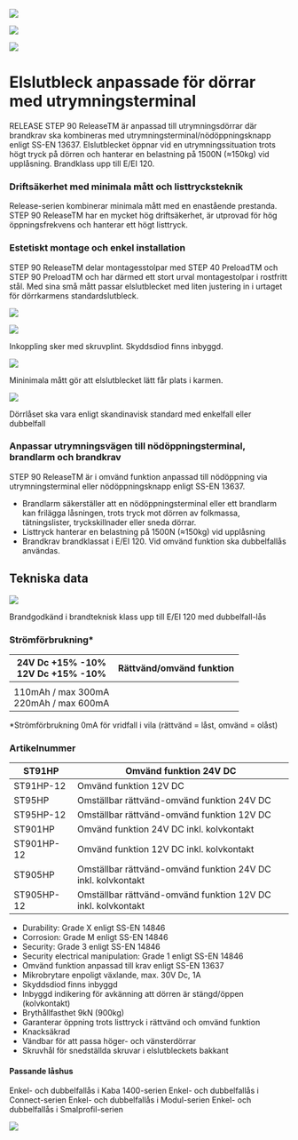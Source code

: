 ![](_page_0_Picture_0.jpeg)

![](_page_0_Picture_2.jpeg)

![](_page_0_Picture_3.jpeg)

# Elslutbleck anpassade för dörrar med utrymningsterminal

RELEASE STEP 90 ReleaseTM är anpassad till utrymningsdörrar där brandkrav ska kombineras med utrymningsterminal/nödöppningsknapp enligt SS-EN 13637. Elslutblecket öppnar vid en utrymningssituation trots högt tryck på dörren och hanterar en belastning på 1500N (≈150kg) vid upplåsning. Brandklass upp till E/EI 120.

### Driftsäkerhet med minimala mått och listtrycksteknik

Release-serien kombinerar minimala mått med en enastående prestanda. STEP 90 ReleaseTM har en mycket hög driftsäkerhet, är utprovad för hög öppningsfrekvens och hanterar ett högt listtryck.

### Estetiskt montage och enkel installation

STEP 90 ReleaseTM delar montagesstolpar med STEP 40 PreloadTM och STEP 90 PreloadTM och har därmed ett stort urval montagestolpar i rostfritt stål. Med sina små mått passar elslutblecket med liten justering in i urtaget för dörrkarmens standardslutbleck.

![](_page_0_Picture_10.jpeg)

![](_page_1_Figure_0.jpeg)

Inkoppling sker med skruvplint. Skyddsdiod finns inbyggd.

![](_page_1_Picture_2.jpeg)

Mininimala mått gör att elslutblecket lätt får plats i karmen.

![](_page_1_Picture_4.jpeg)

Dörrlåset ska vara enligt skandinavisk standard med enkelfall eller dubbelfall

### Anpassar utrymningsvägen till nödöppningsterminal, brandlarm och brandkrav

STEP 90 ReleaseTM är i omvänd funktion anpassad till nödöppning via utrymningsterminal eller nödöppningsknapp enligt SS-EN 13637.

- Brandlarm säkerställer att en nödöppningsterminal eller ett brandlarm kan frilägga låsningen, trots tryck mot dörren av folkmassa, tätningslister, tryckskillnader eller sneda dörrar.
- Listtryck hanterar en belastning på 1500N (≈150kg) vid upplåsning
- Brandkrav brandklassat i E/EI 120. Vid omvänd funktion ska dubbelfallås användas.

## Tekniska data

![](_page_1_Picture_12.jpeg)

Brandgodkänd i brandteknisk klass upp till E/EI 120 med dubbelfall-lås

### Strömförbrukning*

| 24V Dc +15% -10%<br>12V Dc +15% -10%     | Rättvänd/omvänd funktion |
|------------------------------------------|--------------------------|
|                                          |                          |
| 110mAh / max 300mA<br>220mAh / max 600mA |                          |

*Strömförbrukning 0mA för vridfall i vila (rättvänd = låst, omvänd = olåst)

### Artikelnummer

| ST91HP     | Omvänd funktion 24V DC                                       |
|------------|--------------------------------------------------------------|
| ST91HP-12  | Omvänd funktion 12V DC                                       |
| ST95HP     | Omställbar rättvänd-omvänd funktion 24V DC                   |
| ST95HP-12  | Omställbar rättvänd-omvänd funktion 12V DC                   |
| ST901HP    | Omvänd funktion 24V DC inkl. kolvkontakt                     |
| ST901HP-12 | Omvänd funktion 12V DC inkl. kolvkontakt                     |
| ST905HP    | Omställbar rättvänd-omvänd funktion 24V DC inkl. kolvkontakt |
| ST905HP-12 | Omställbar rättvänd-omvänd funktion 12V DC inkl. kolvkontakt |

- Durability: Grade X enligt SS-EN 14846
- Corrosion: Grade M enligt SS-EN 14846
- Security: Grade 3 enligt SS-EN 14846
- Security electrical manipulation: Grade 1 enligt SS-EN 14846
- Omvänd funktion anpassad till krav enligt SS-EN 13637
- Mikrobrytare enpoligt växlande, max. 30V Dc, 1A
- Skyddsdiod finns inbyggd
- Inbyggd indikering för avkänning att dörren är stängd/öppen (kolvkontakt)
- Brythållfasthet 9kN (900kg)
- Garanterar öppning trots listtryck i rättvänd och omvänd funktion
- Knacksäkrad
- Vändbar för att passa höger- och vänsterdörrar
- Skruvhål för snedställda skruvar i elslutbleckets bakkant

#### Passande låshus

Enkel- och dubbelfallås i Kaba 1400-serien Enkel- och dubbelfallås i Connect-serien Enkel- och dubbelfallås i Modul-serien Enkel- och dubbelfallås i Smalprofil-serien

![](_page_1_Picture_34.jpeg)